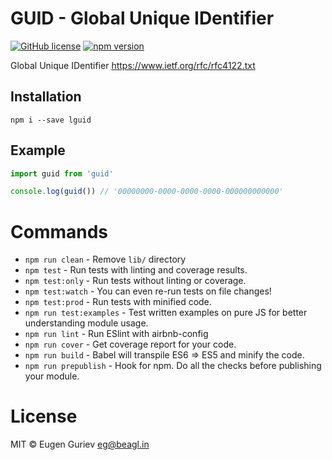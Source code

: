 # GUID - Global Unique IDentifier

[![GitHub license](https://img.shields.io/badge/license-MIT-blue.svg)](https://raw.githubusercontent.com/gcofficial/lguid/master/LICENSE)
[![npm version](https://badge.fury.io/js/lguid.svg)](https://badge.fury.io/js/lguid)

Global Unique IDentifier https://www.ietf.org/rfc/rfc4122.txt

## Installation

```
npm i --save lguid
```

## Example

```js
import guid from 'guid'

console.log(guid()) // '00000000-0000-0000-0000-000000000000'
```

# Commands
- `npm run clean` - Remove `lib/` directory
- `npm test` - Run tests with linting and coverage results.
- `npm test:only` - Run tests without linting or coverage.
- `npm test:watch` - You can even re-run tests on file changes!
- `npm test:prod` - Run tests with minified code.
- `npm run test:examples` - Test written examples on pure JS for better understanding module usage.
- `npm run lint` - Run ESlint with airbnb-config
- `npm run cover` - Get coverage report for your code.
- `npm run build` - Babel will transpile ES6 => ES5 and minify the code.
- `npm run prepublish` - Hook for npm. Do all the checks before publishing your module.


# License

MIT © Eugen Guriev eg@beagl.in
